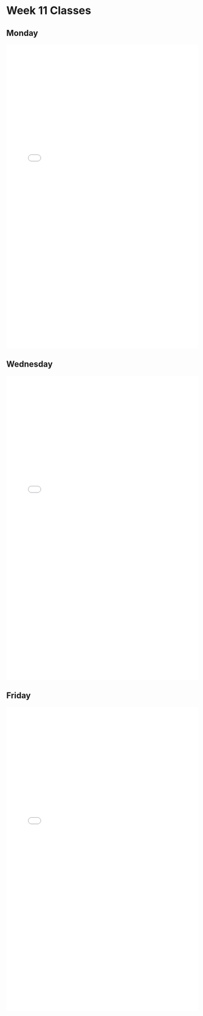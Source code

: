 # Week 11 Classes

## Monday

<iframe src="../../Class11A.pdf" width="100%" height="800px" frameBorder="0"> </iframe>

## Wednesday

<iframe src="../../Class11B.pdf" width="100%" height="800px" frameBorder="0"> </iframe>

## Friday

<iframe src="../../Class11C.pdf" width="100%" height="800px" frameBorder="0"> </iframe>